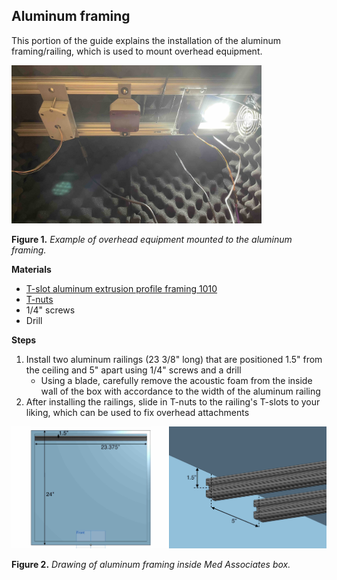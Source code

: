 ## Aluminum framing

This portion of the guide explains the installation of the aluminum
framing/railing, which is used to mount overhead equipment.

<img src="../../images/aluminum-framing.jpg" alt="Example of aluminum framing inside Med Associates box" width=400px height=auto>

**Figure 1.** _Example of overhead equipment mounted to the aluminum framing._

**Materials**
- [T-slot aluminum extrusion profile framing 1010](https://8020.net/1010.html)
- [T-nuts](https://8020.net/search/?q=t-nut)
- 1/4" screws
- Drill

**Steps**
1. Install two aluminum railings (23 3/8" long) that are positioned 1.5" from
   the ceiling and 5" apart using 1/4" screws and a drill
    * Using a blade, carefully remove the acoustic foam from the inside wall of
      the box with accordance to the width of the aluminum
      railing
2. After installing the railings, slide in T-nuts to the railing's T-slots to
   your liking, which can be used to fix overhead attachments

<img src="../../images/modified-box-drawing.jpg" alt="Drawing of aluminum framing inside Med Associates box" width=700px height=auto>

**Figure 2.** _Drawing of aluminum framing inside Med Associates box._